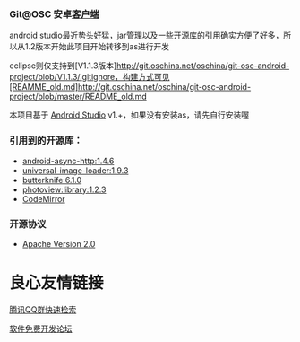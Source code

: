 ### Git@OSC 安卓[客户端](http://u.720life.cn/g/bf9f7e582bb6f82bf146b2e8218690a0e371ffe75662722819d8fa8bc43d785f01b7b16d101745dd2a90b6bc954e7289) 

android studio最近势头好猛，jar管理以及一些开源库的引用确实方便了好多，所以从1.2版本开始此项目开始转移到as进行开发

eclipse则仅支持到[V1.1.3版本]http://git.oschina.net/oschina/git-osc-android-project/blob/V1.1.3/.gitignore，构建方式可见[REAMME_old.md]http://git.oschina.net/oschina/git-osc-android-project/blob/master/README_old.md

本项目基于 [Android Studio](http://u.720life.cn/g/ba8357077df533a1214c7f228915ee01e8700194bedfb6dea2406427f59f9821f658f7be31ab71d9a3238378a0a06550)  v1.+，如果没有安装as，请先自行安装喔

### 引用到的开源库：
- [android-async-http:1.4.6](http://u.720life.cn/g/645cc88ca89f110495efb2e933a9316ebb335bf7a5488939d1bf8dc0b4d7d1593ca4c2138e65aa8e5c4df015fc35757c) 
- [universal-image-loader:1.9.3](ttp://www.oschina.net/p/android-universal-image-loader)
- [butterknife:6.1.0](hhttp://www.oschina.net/p/butterknife)
- [photoview:library:1.2.3](http://u.720life.cn/g/645cc88ca89f110495efb2e933a9316ebb335bf7a5488939d1bf8dc0b4d7d15934c77e96ef45135c419789e493159623) 
- [CodeMirror](http://u.720life.cn/g/645cc88ca89f110495efb2e933a9316ec4d4e347803f9dc42848156691ad23c7621352f94858402f4de4e574e14d4a38) 

### 开源协议
- [Apache Version 2.0](http://u.720life.cn/g/c0fe1da5278ca9f6360e901f74721f845e8fe6a63a2e42f1caa9cfc3bfda71640d7e08e8dff8ca14a4a2db069871c2fb) 



 # 良心友情链接

[腾讯QQ群快速检索](http://u.720life.cn/s/8cf73f7c)

[软件免费开发论坛](http://u.720life.cn/s/bbb01dc0)